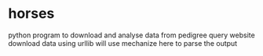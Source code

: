 horses
==========

python program to download and analyse data from pedigree query website
download data using urllib
will use mechanize here to parse the output
